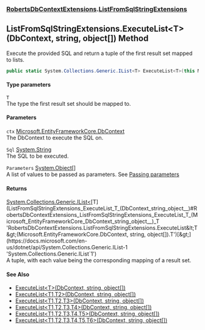 ### [RobertsDbContextExtensions](RobertsDbContextExtensions 'RobertsDbContextExtensions').[ListFromSqlStringExtensions](ListFromSqlStringExtensions 'RobertsDbContextExtensions.ListFromSqlStringExtensions')
## ListFromSqlStringExtensions.ExecuteList&lt;T&gt;(DbContext, string, object[]) Method
Execute the provided SQL and return a tuple of the 
first result set mapped to lists.
```csharp
public static System.Collections.Generic.IList<T> ExecuteList<T>(this Microsoft.EntityFrameworkCore.DbContext ctx, string Sql, params object[] Parameters);
```
#### Type parameters
<a name='RobertsDbContextExtensions_ListFromSqlStringExtensions_ExecuteList_T_(Microsoft_EntityFrameworkCore_DbContext_string_object__)_T'></a>
`T`  
The type the first result set should be mapped to.
  
#### Parameters
<a name='RobertsDbContextExtensions_ListFromSqlStringExtensions_ExecuteList_T_(Microsoft_EntityFrameworkCore_DbContext_string_object__)_ctx'></a>
`ctx` [Microsoft.EntityFrameworkCore.DbContext](https://docs.microsoft.com/en-us/dotnet/api/Microsoft.EntityFrameworkCore.DbContext 'Microsoft.EntityFrameworkCore.DbContext')  
The DbContext to execute the SQL on.
  
<a name='RobertsDbContextExtensions_ListFromSqlStringExtensions_ExecuteList_T_(Microsoft_EntityFrameworkCore_DbContext_string_object__)_Sql'></a>
`Sql` [System.String](https://docs.microsoft.com/en-us/dotnet/api/System.String 'System.String')  
The SQL to be executed.
  
<a name='RobertsDbContextExtensions_ListFromSqlStringExtensions_ExecuteList_T_(Microsoft_EntityFrameworkCore_DbContext_string_object__)_Parameters'></a>
`Parameters` [System.Object](https://docs.microsoft.com/en-us/dotnet/api/System.Object 'System.Object')[[]](https://docs.microsoft.com/en-us/dotnet/api/System.Array 'System.Array')  
A list of values to be passed as parameters. See [Passing parameters](https://github.com/rmacfadyen/RobertsDbContextExtensions/blob/master/Parameters.md 'https://github.com/rmacfadyen/RobertsDbContextExtensions/blob/master/Parameters.md')
  
#### Returns
[System.Collections.Generic.IList&lt;](https://docs.microsoft.com/en-us/dotnet/api/System.Collections.Generic.IList-1 'System.Collections.Generic.IList`1')[T](ListFromSqlStringExtensions_ExecuteList_T_(DbContext_string_object__)#RobertsDbContextExtensions_ListFromSqlStringExtensions_ExecuteList_T_(Microsoft_EntityFrameworkCore_DbContext_string_object__)_T 'RobertsDbContextExtensions.ListFromSqlStringExtensions.ExecuteList&lt;T&gt;(Microsoft.EntityFrameworkCore.DbContext, string, object[]).T')[&gt;](https://docs.microsoft.com/en-us/dotnet/api/System.Collections.Generic.IList-1 'System.Collections.Generic.IList`1')  
A tuple, with each value being the corresponding mapping of a result set.
#### See Also
- [ExecuteList&lt;T&gt;(DbContext, string, object[])](ListFromSqlStringExtensions_ExecuteList_T_(DbContext_string_object__) 'RobertsDbContextExtensions.ListFromSqlStringExtensions.ExecuteList&lt;T&gt;(Microsoft.EntityFrameworkCore.DbContext, string, object[])')
- [ExecuteList&lt;T1,T2&gt;(DbContext, string, object[])](ListFromSqlStringExtensions_ExecuteList_T1_T2_(DbContext_string_object__) 'RobertsDbContextExtensions.ListFromSqlStringExtensions.ExecuteList&lt;T1,T2&gt;(Microsoft.EntityFrameworkCore.DbContext, string, object[])')
- [ExecuteList&lt;T1,T2,T3&gt;(DbContext, string, object[])](ListFromSqlStringExtensions_ExecuteList_T1_T2_T3_(DbContext_string_object__) 'RobertsDbContextExtensions.ListFromSqlStringExtensions.ExecuteList&lt;T1,T2,T3&gt;(Microsoft.EntityFrameworkCore.DbContext, string, object[])')
- [ExecuteList&lt;T1,T2,T3,T4&gt;(DbContext, string, object[])](ListFromSqlStringExtensions_ExecuteList_T1_T2_T3_T4_(DbContext_string_object__) 'RobertsDbContextExtensions.ListFromSqlStringExtensions.ExecuteList&lt;T1,T2,T3,T4&gt;(Microsoft.EntityFrameworkCore.DbContext, string, object[])')
- [ExecuteList&lt;T1,T2,T3,T4,T5&gt;(DbContext, string, object[])](ListFromSqlStringExtensions_ExecuteList_T1_T2_T3_T4_T5_(DbContext_string_object__) 'RobertsDbContextExtensions.ListFromSqlStringExtensions.ExecuteList&lt;T1,T2,T3,T4,T5&gt;(Microsoft.EntityFrameworkCore.DbContext, string, object[])')
- [ExecuteList&lt;T1,T2,T3,T4,T5,T6&gt;(DbContext, string, object[])](ListFromSqlStringExtensions_ExecuteList_T1_T2_T3_T4_T5_T6_(DbContext_string_object__) 'RobertsDbContextExtensions.ListFromSqlStringExtensions.ExecuteList&lt;T1,T2,T3,T4,T5,T6&gt;(Microsoft.EntityFrameworkCore.DbContext, string, object[])')
